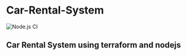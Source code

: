 # Car-Rental-System
![Node.js CI](https://github.com/AlluringManx23/Car-Rental-System/actions/workflows/node.js.yml/badge.svg)
## Car Rental System using terraform and nodejs
